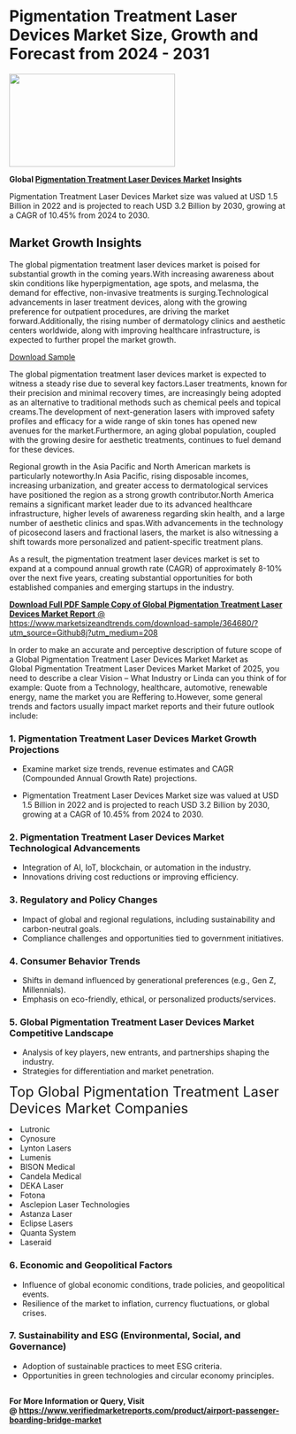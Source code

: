 <H1>Pigmentation Treatment Laser Devices Market Size, Growth and Forecast from 2024 - 2031</H1><img class="aligncenter size-medium wp-image-584254" src="https://thirdeyenews.in/wp-content/uploads/2024/09/Global-Market-Research-300x168.jpeg" alt="" width="300" height="168" /><p><strong>Global&nbsp;<a href="https://www.marketsizeandtrends.com/download-sample/364680/?utm_source=Github8j?utm_medium=208">Pigmentation Treatment Laser Devices Market</a> Insights</strong></p><p>Pigmentation Treatment Laser Devices Market size was valued at USD 1.5 Billion in 2022 and is projected to reach USD 3.2 Billion by 2030, growing at a CAGR of 10.45% from 2024 to 2030.</p><p><h2>Market Growth Insights</h2> <p>The global pigmentation treatment laser devices market is poised for substantial growth in the coming years.With increasing awareness about skin conditions like hyperpigmentation, age spots, and melasma, the demand for effective, non-invasive treatments is surging.Technological advancements in laser treatment devices, along with the growing preference for outpatient procedures, are driving the market forward.Additionally, the rising number of dermatology clinics and aesthetic centers worldwide, along with improving healthcare infrastructure, is expected to further propel the market growth.</p> <p><a href="#">Download Sample</a></p> <p>The global pigmentation treatment laser devices market is expected to witness a steady rise due to several key factors.Laser treatments, known for their precision and minimal recovery times, are increasingly being adopted as an alternative to traditional methods such as chemical peels and topical creams.The development of next-generation lasers with improved safety profiles and efficacy for a wide range of skin tones has opened new avenues for the market.Furthermore, an aging global population, coupled with the growing desire for aesthetic treatments, continues to fuel demand for these devices.</p> <p>Regional growth in the Asia Pacific and North American markets is particularly noteworthy.In Asia Pacific, rising disposable incomes, increasing urbanization, and greater access to dermatological services have positioned the region as a strong growth contributor.North America remains a significant market leader due to its advanced healthcare infrastructure, higher levels of awareness regarding skin health, and a large number of aesthetic clinics and spas.With advancements in the technology of picosecond lasers and fractional lasers, the market is also witnessing a shift towards more personalized and patient-specific treatment plans.</p> <p>As a result, the pigmentation treatment laser devices market is set to expand at a compound annual growth rate (CAGR) of approximately 8-10% over the next five years, creating substantial opportunities for both established companies and emerging startups in the industry.</p> <p><a href="#"></p><p><span class=""><strong>Download Full PDF Sample Copy of Global Pigmentation Treatment Laser Devices Market Report</strong> @ <a href="https://www.marketsizeandtrends.com/download-sample/364680/?utm_source=Github8j?utm_medium=208" target="_blank">https://www.marketsizeandtrends.com/download-sample/364680/?utm_source=Github8j?utm_medium=208</a></span></p><p>In order to make an accurate and perceptive description of future scope of a Global&nbsp;Pigmentation Treatment Laser Devices Market Market as Global&nbsp;Pigmentation Treatment Laser Devices Market Market of 2025, you need to describe a clear Vision &ndash; What Industry or Linda can you think of for example: Quote from a Technology, healthcare, automotive, renewable energy, name the market you are Reffering to.However, some general trends and factors usually impact market reports and their future outlook include:</p><h3>1.&nbsp;<strong>Pigmentation Treatment Laser Devices Market Growth Projections</strong></h3><ul><li>Examine market size trends, revenue estimates and CAGR (Compounded Annual Growth Rate) projections.</li><li><p>Pigmentation Treatment Laser Devices Market size was valued at USD 1.5 Billion in 2022 and is projected to reach USD 3.2 Billion by 2030, growing at a CAGR of 10.45% from 2024 to 2030.</p></li></ul><h3>2.&nbsp;<strong>Pigmentation Treatment Laser Devices Market Technological Advancements</strong></h3><ul><li>Integration of AI, IoT, blockchain, or automation in the industry.</li><li>Innovations driving cost reductions or improving efficiency.</li></ul><h3>3.&nbsp;<strong>Regulatory and Policy Changes</strong></h3><ul><li>Impact of global and regional regulations, including sustainability and carbon-neutral goals.</li><li>Compliance challenges and opportunities tied to government initiatives.</li></ul><h3>4.&nbsp;<strong>Consumer Behavior Trends</strong></h3><ul><li>Shifts in demand influenced by generational preferences (e.g., Gen Z, Millennials).</li><li>Emphasis on eco-friendly, ethical, or personalized products/services.</li></ul><h3>5.&nbsp;<strong>Global Pigmentation Treatment Laser Devices Market Competitive Landscape</strong></h3><ul><li>Analysis of key players, new entrants, and partnerships shaping the industry.</li><li>Strategies for differentiation and market penetration.</li></ul><p data-pm-slice="1 1 []"><span style="color: inherit; font-family: inherit; font-size: 25px;">Top Global Pigmentation Treatment Laser Devices Market Companies</span></p><div class="" data-test-id=""><p><li>Lutronic</li><li> Cynosure</li><li> Lynton Lasers</li><li> Lumenis</li><li> BISON Medical</li><li> Candela Medical</li><li> DEKA Laser</li><li> Fotona</li><li> Asclepion Laser Technologies</li><li> Astanza Laser</li><li> Eclipse Lasers</li><li> Quanta System</li><li> Laseraid</li></p></div><h3>6.&nbsp;<strong>Economic and Geopolitical Factors</strong></h3><ul><li>Influence of global economic conditions, trade policies, and geopolitical events.</li><li>Resilience of the market to inflation, currency fluctuations, or global crises.</li></ul><h3>7.&nbsp;<strong>Sustainability and ESG (Environmental, Social, and Governance)</strong></h3><ul><li>Adoption of sustainable practices to meet ESG criteria.</li><li>Opportunities in green technologies and circular economy principles.</li></ul><h2><strong style="font-size: 14px;">For More Information or Query, Visit @&nbsp;</strong><a style="background-color: #ffffff; font-size: 14px;" href="https://www.marketsizeandtrends.com/report/pigmentation-treatment-laser-devices-market/" target="_blank">https://www.verifiedmarketreports.com/product/airport-passenger-boarding-bridge-market</a></h2>